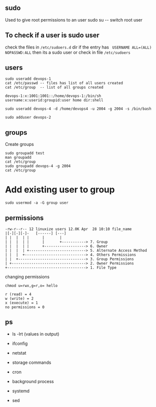

## sudo

Used to give root permissions to an user
sudo su -- switch root user

## To check  if a user is sudo user

check the files in `/etc/sudoers.d` dir if the entry has
` USERNAME ALL=(ALL) NOPASSWD:ALL` then its a sudo user or check in file `/etc/sudoers`


## users
```
sudo useradd devops-1
cat /etc/passwd -- files has list of all users created
cat /etc/group  -- list of all groups created

devops-1:x:1001:1001::/home/devops-1:/bin/sh
username:x:userid:groupid:user home dir:shell

sudo useradd devops-4 -d /home/devops4 -u 2004 -g 2004 -s /bin/bash

sudo adduser devops-2

```

## groups

Create groups
```
sudo groupadd test
man groupadd
cat /etc/group
sudo groupadd devops-4 -g 2004
cat /etc/group
```
# Add existing user to group

```
sudo usermod -a -G group user

```
## permissions

```
-rw-r--r-- 12 linuxize users 12.0K Apr  28 10:10 file_name
|[-][-][-]-   [------] [---]
| |  |  | |      |       |
| |  |  | |      |       +-----------> 7. Group
| |  |  | |      +-------------------> 6. Owner
| |  |  | +--------------------------> 5. Alternate Access Method
| |  |  +----------------------------> 4. Others Permissions
| |  +-------------------------------> 3. Group Permissions
| +----------------------------------> 2. Owner Permissions
+------------------------------------> 1. File Type

```
changing permissions

```
chmod u=rwx,g=r,o= hello

```

```
r (read) = 4
w (write) = 2
x (execute) = 1
no permissions = 0
```



## ps




- ls -lrt (values in output)
- ifconfig

- netstat

- storage commands

- cron
- background process
- systemd
- sed
